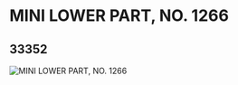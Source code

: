 # MINI LOWER PART, NO. 1266
## 33352
![MINI LOWER PART, NO. 1266](https://lc-www-live-s.legocdn.com/media/bricks/5/2/6186625.jpg)